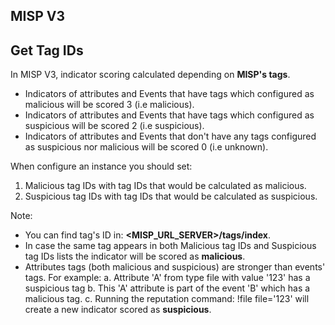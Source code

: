 ## MISP V3

## Get Tag IDs
In MISP V3, indicator scoring calculated depending on **MISP's tags**.
* Indicators of attributes and Events that have tags which configured as malicious will be scored 3 (i.e malicious).
* Indicators of attributes and Events that have tags which configured as suspicious will be scored 2 (i.e suspicious).
* Indicators of attributes and Events that don't have any tags configured as suspicious nor malicious will be scored 0 (i.e unknown).

When configure an instance you should set: 
1. Malicious tag IDs with tag IDs that would be calculated as malicious.
2. Suspicious tag IDs with tag IDs that would be calculated as suspicious.

Note:
* You can find tag's ID in: **<MISP_URL_SERVER>/tags/index**.
* In case the same tag appears in both Malicious tag IDs and Suspicious tag IDs lists the indicator will be scored as **malicious**.
* Attributes tags (both malicious and suspicious) are stronger than events' tags. 
 For example:
a. Attribute 'A' from type file with value '123' has a suspicious tag
b. This 'A' attribute is part of the event 'B' which has a malicious tag.
c. Running the reputation command: !file file='123' will create a new indicator scored as **suspicious**.
